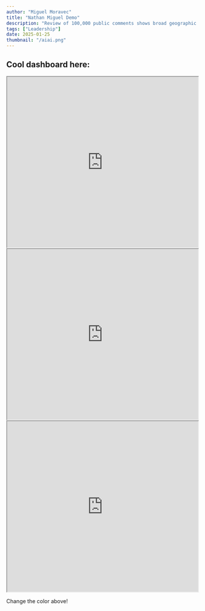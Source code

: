 ```yaml
---
author: "Miguel Moravec"
title: "Nathan Miguel Demo"
description: "Review of 100,000 public comments shows broad geographic support"
tags: ["Leadership"]
date: 2025-01-25
thumbnail: "/aiai.png"
---
```


## Cool dashboard here:


<iframe style="height:450px;overflow:hidden;width:100%;" height="900" scrolling="no" src="https://miguelmoravec.com/blog/claude/Dash_test.html" width="100"></iframe>


<iframe style="height:450px;overflow:hidden;width:100%;" height="900" scrolling="no" src="https://claude.site/artifacts/fc83ddbb-a3bb-4011-845f-90a4e7cf36ec" width="300"></iframe>


<iframe style="height:450px;overflow:hidden;width:100%;" height="450" scrolling="no" src="https://miguelmoravec.com/blog/claude/Mood.html" width="100"></iframe>

Change the color above!

